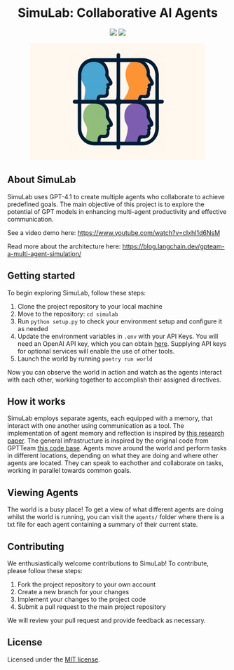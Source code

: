 <p align="center">
  <h1 align="center">SimuLab: Collaborative AI Agents</h1>
  <p align="center">
    <img src="https://img.shields.io/github/stars/AlexanderBZ/simulab.svg?style=for-the-badge&">
    <img src="https://img.shields.io/github/license/AlexanderBZ/simulab.svg?style=for-the-badge&">
    <br />
  
  </p>
    <div align="center">
    <img src="assets/header.png" alt="Header" width="400" height="267" />
  </div>
</p>

## About SimuLab

SimuLab uses GPT-4.1 to create multiple agents who collaborate to achieve predefined goals. The main objective of this project is to explore the potential of GPT models in enhancing multi-agent productivity and effective communication.

See a video demo here: https://www.youtube.com/watch?v=cIxhI1d6NsM

Read more about the architecture here: https://blog.langchain.dev/gpteam-a-multi-agent-simulation/

## Getting started

To begin exploring SimuLab, follow these steps:

1. Clone the project repository to your local machine
2. Move to the repository: `cd simulab`
3. Run `python setup.py` to check your environment setup and configure it as needed
4. Update the environment variables in `.env` with your API Keys. You will need an OpenAI API key, which you can obtain [here](https://platform.openai.com/account/api-keys). Supplying API keys for optional services will enable the use of other tools.
5. Launch the world by running `poetry run world`

Now you can observe the world in action and watch as the agents interact with each other, working together to accomplish their assigned directives.

## How it works

SimuLab employs separate agents, each equipped with a memory, that interact with one another using communication as a tool. The implementation of agent memory and reflection is inspired by [this research paper](https://arxiv.org/pdf/2304.03442.pdf). The general infrastructure is inspired by the original code from GPTTeam [this code base](https://github.com/101dotxyz/GPTeam/blob/main/.env.example). Agents move around the world and perform tasks in different locations, depending on what they are doing and where other agents are located. They can speak to eachother and collaborate on tasks, working in parallel towards common goals.

## Viewing Agents

The world is a busy place! To get a view of what different agents are doing whilst the world is running, you can visit the `agents/` folder where there is a txt file for each agent containing a summary of their current state.

## Contributing

We enthusiastically welcome contributions to SimuLab! To contribute, please follow these steps:

1. Fork the project repository to your own account
2. Create a new branch for your changes
3. Implement your changes to the project code
4. Submit a pull request to the main project repository

We will review your pull request and provide feedback as necessary.

## License

Licensed under the [MIT license](LICENSE).
